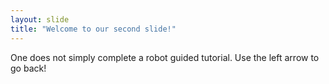 ```yaml
---
layout: slide
title: "Welcome to our second slide!"
---
```

One does not simply complete a robot guided tutorial.
Use the left arrow to go back!
